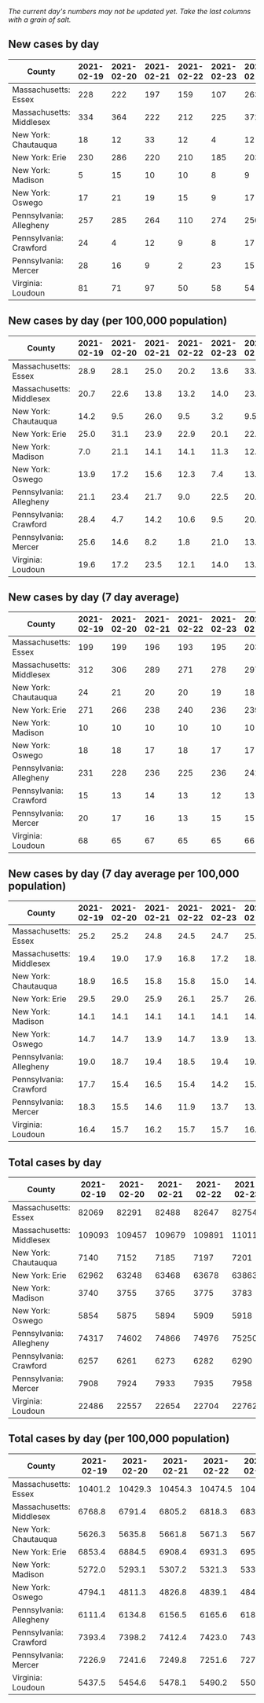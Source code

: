 _The current day's numbers may not be updated yet. Take the last columns with a grain of salt._
## New cases by day

| County | 2021-02-19 | 2021-02-20 | 2021-02-21 | 2021-02-22 | 2021-02-23 | 2021-02-24 | 2021-02-25 |
| --- | --- | --- | --- | --- | --- | --- | --- |
| Massachusetts: Essex | 228 | 222 | 197 | 159 | 107 | 263 |  |
| Massachusetts: Middlesex | 334 | 364 | 222 | 212 | 225 | 372 |  |
| New York: Chautauqua | 18 | 12 | 33 | 12 | 4 | 12 |  |
| New York: Erie | 230 | 286 | 220 | 210 | 185 | 203 |  |
| New York: Madison | 5 | 15 | 10 | 10 | 8 | 9 |  |
| New York: Oswego | 17 | 21 | 19 | 15 | 9 | 17 |  |
| Pennsylvania: Allegheny | 257 | 285 | 264 | 110 | 274 | 250 |  |
| Pennsylvania: Crawford | 24 | 4 | 12 | 9 | 8 | 17 |  |
| Pennsylvania: Mercer | 28 | 16 | 9 | 2 | 23 | 15 |  |
| Virginia: Loudoun | 81 | 71 | 97 | 50 | 58 | 54 |  |

## New cases by day (per 100,000 population)

| County | 2021-02-19 | 2021-02-20 | 2021-02-21 | 2021-02-22 | 2021-02-23 | 2021-02-24 | 2021-02-25 |
| --- | --- | --- | --- | --- | --- | --- | --- |
| Massachusetts: Essex | 28.9 | 28.1 | 25.0 | 20.2 | 13.6 | 33.3 |  |
| Massachusetts: Middlesex | 20.7 | 22.6 | 13.8 | 13.2 | 14.0 | 23.1 |  |
| New York: Chautauqua | 14.2 | 9.5 | 26.0 | 9.5 | 3.2 | 9.5 |  |
| New York: Erie | 25.0 | 31.1 | 23.9 | 22.9 | 20.1 | 22.1 |  |
| New York: Madison | 7.0 | 21.1 | 14.1 | 14.1 | 11.3 | 12.7 |  |
| New York: Oswego | 13.9 | 17.2 | 15.6 | 12.3 | 7.4 | 13.9 |  |
| Pennsylvania: Allegheny | 21.1 | 23.4 | 21.7 | 9.0 | 22.5 | 20.6 |  |
| Pennsylvania: Crawford | 28.4 | 4.7 | 14.2 | 10.6 | 9.5 | 20.1 |  |
| Pennsylvania: Mercer | 25.6 | 14.6 | 8.2 | 1.8 | 21.0 | 13.7 |  |
| Virginia: Loudoun | 19.6 | 17.2 | 23.5 | 12.1 | 14.0 | 13.1 |  |

## New cases by day (7 day average)

| County | 2021-02-19 | 2021-02-20 | 2021-02-21 | 2021-02-22 | 2021-02-23 | 2021-02-24 | 2021-02-25 |
| --- | --- | --- | --- | --- | --- | --- | --- |
| Massachusetts: Essex | 199 | 199 | 196 | 193 | 195 | 203 |  |
| Massachusetts: Middlesex | 312 | 306 | 289 | 271 | 278 | 297 |  |
| New York: Chautauqua | 24 | 21 | 20 | 20 | 19 | 18 |  |
| New York: Erie | 271 | 266 | 238 | 240 | 236 | 239 |  |
| New York: Madison | 10 | 10 | 10 | 10 | 10 | 10 |  |
| New York: Oswego | 18 | 18 | 17 | 18 | 17 | 17 |  |
| Pennsylvania: Allegheny | 231 | 228 | 236 | 225 | 236 | 241 |  |
| Pennsylvania: Crawford | 15 | 13 | 14 | 13 | 12 | 13 |  |
| Pennsylvania: Mercer | 20 | 17 | 16 | 13 | 15 | 15 |  |
| Virginia: Loudoun | 68 | 65 | 67 | 65 | 65 | 66 |  |

## New cases by day (7 day average per 100,000 population)

| County | 2021-02-19 | 2021-02-20 | 2021-02-21 | 2021-02-22 | 2021-02-23 | 2021-02-24 | 2021-02-25 |
| --- | --- | --- | --- | --- | --- | --- | --- |
| Massachusetts: Essex | 25.2 | 25.2 | 24.8 | 24.5 | 24.7 | 25.7 |  |
| Massachusetts: Middlesex | 19.4 | 19.0 | 17.9 | 16.8 | 17.2 | 18.4 |  |
| New York: Chautauqua | 18.9 | 16.5 | 15.8 | 15.8 | 15.0 | 14.2 |  |
| New York: Erie | 29.5 | 29.0 | 25.9 | 26.1 | 25.7 | 26.0 |  |
| New York: Madison | 14.1 | 14.1 | 14.1 | 14.1 | 14.1 | 14.1 |  |
| New York: Oswego | 14.7 | 14.7 | 13.9 | 14.7 | 13.9 | 13.9 |  |
| Pennsylvania: Allegheny | 19.0 | 18.7 | 19.4 | 18.5 | 19.4 | 19.8 |  |
| Pennsylvania: Crawford | 17.7 | 15.4 | 16.5 | 15.4 | 14.2 | 15.4 |  |
| Pennsylvania: Mercer | 18.3 | 15.5 | 14.6 | 11.9 | 13.7 | 13.7 |  |
| Virginia: Loudoun | 16.4 | 15.7 | 16.2 | 15.7 | 15.7 | 16.0 |  |

## Total cases by day

| County | 2021-02-19 | 2021-02-20 | 2021-02-21 | 2021-02-22 | 2021-02-23 | 2021-02-24 | 2021-02-25 |
| --- | --- | --- | --- | --- | --- | --- | --- |
| Massachusetts: Essex | 82069 | 82291 | 82488 | 82647 | 82754 | 83017 |  |
| Massachusetts: Middlesex | 109093 | 109457 | 109679 | 109891 | 110116 | 110488 |  |
| New York: Chautauqua | 7140 | 7152 | 7185 | 7197 | 7201 | 7213 |  |
| New York: Erie | 62962 | 63248 | 63468 | 63678 | 63863 | 64066 |  |
| New York: Madison | 3740 | 3755 | 3765 | 3775 | 3783 | 3792 |  |
| New York: Oswego | 5854 | 5875 | 5894 | 5909 | 5918 | 5935 |  |
| Pennsylvania: Allegheny | 74317 | 74602 | 74866 | 74976 | 75250 | 75500 |  |
| Pennsylvania: Crawford | 6257 | 6261 | 6273 | 6282 | 6290 | 6307 |  |
| Pennsylvania: Mercer | 7908 | 7924 | 7933 | 7935 | 7958 | 7973 |  |
| Virginia: Loudoun | 22486 | 22557 | 22654 | 22704 | 22762 | 22816 |  |

## Total cases by day (per 100,000 population)

| County | 2021-02-19 | 2021-02-20 | 2021-02-21 | 2021-02-22 | 2021-02-23 | 2021-02-24 | 2021-02-25 |
| --- | --- | --- | --- | --- | --- | --- | --- |
| Massachusetts: Essex | 10401.2 | 10429.3 | 10454.3 | 10474.5 | 10488.0 | 10521.3 |  |
| Massachusetts: Middlesex | 6768.8 | 6791.4 | 6805.2 | 6818.3 | 6832.3 | 6855.4 |  |
| New York: Chautauqua | 5626.3 | 5635.8 | 5661.8 | 5671.3 | 5674.4 | 5683.9 |  |
| New York: Erie | 6853.4 | 6884.5 | 6908.4 | 6931.3 | 6951.4 | 6973.5 |  |
| New York: Madison | 5272.0 | 5293.1 | 5307.2 | 5321.3 | 5332.6 | 5345.3 |  |
| New York: Oswego | 4794.1 | 4811.3 | 4826.8 | 4839.1 | 4846.5 | 4860.4 |  |
| Pennsylvania: Allegheny | 6111.4 | 6134.8 | 6156.5 | 6165.6 | 6188.1 | 6208.7 |  |
| Pennsylvania: Crawford | 7393.4 | 7398.2 | 7412.4 | 7423.0 | 7432.4 | 7452.5 |  |
| Pennsylvania: Mercer | 7226.9 | 7241.6 | 7249.8 | 7251.6 | 7272.6 | 7286.3 |  |
| Virginia: Loudoun | 5437.5 | 5454.6 | 5478.1 | 5490.2 | 5504.2 | 5517.3 |  |
